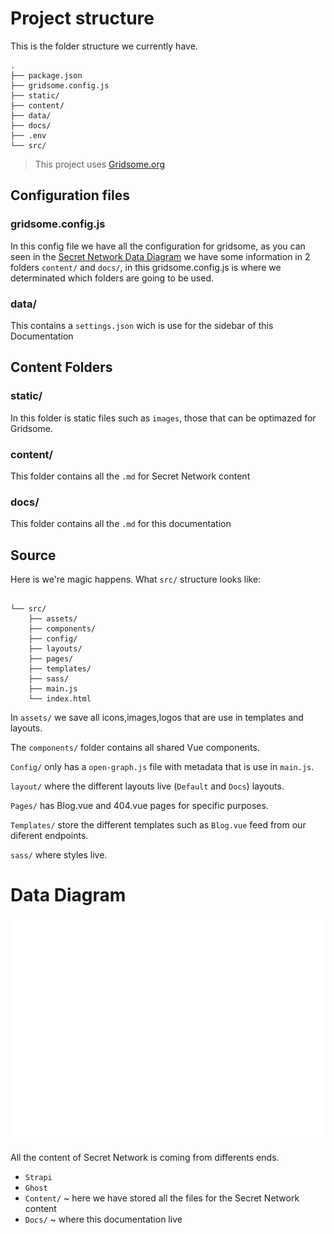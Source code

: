 # Project structure

This is the folder structure we currently have.

```text
.
├── package.json
├── gridsome.config.js
├── static/
├── content/
├── data/
├── docs/
├── .env
└── src/
```

> This project uses [Gridsome.org](https://gridsome.org/docs/) 



## Configuration files

### gridsome.config.js

In this config file we have all the configuration for gridsome, as you can seen in the [Secret Network Data Diagram](#data-diagram) we have some information in 2 folders ` content/ ` and ` docs/ `, in this gridsome.config.js is where we determinated which folders are going to be used.

### data/
This contains a ` settings.json ` wich is use for the sidebar of this Documentation




## Content Folders

### static/
In this folder is static files such as ` images `, those that can be optimazed for Gridsome.

### content/
This folder contains all the ` .md ` for Secret Network content


### docs/
This folder contains all the ` .md ` for this documentation


## Source
Here is we're magic happens. What `src/` structure looks like:

```text

└── src/
    ├── assets/
    ├── components/
    ├── config/
    ├── layouts/ 
    ├── pages/ 
    ├── templates/
    ├── sass/
    ├── main.js
    └── index.html

```

In `assets/` we save all icons,images,logos that are use in templates and layouts. 

The `components/` folder contains all shared Vue components. 

`Config/` only has a `open-graph.js` file with metadata that is use in `main.js`.

`layout/` where the different layouts live (`Default` and `Docs`) layouts.

`Pages/` has Blog.vue and 404.vue pages for specific purposes.

`Templates/` store the different templates such as `Blog.vue` feed from our diferent endpoints.

`sass/` where styles live.


# Data Diagram

<img alt ='Data entries SecretNetwork' src='./images/data-SecretNetwork-white.svg'  class='invert'/>

All the content of Secret Network is coming from differents ends.

- `Strapi` 
- `Ghost` 
- `Content/` ~ here we have stored all the files for the Secret Network content
- `Docs/` ~ where this documentation live
